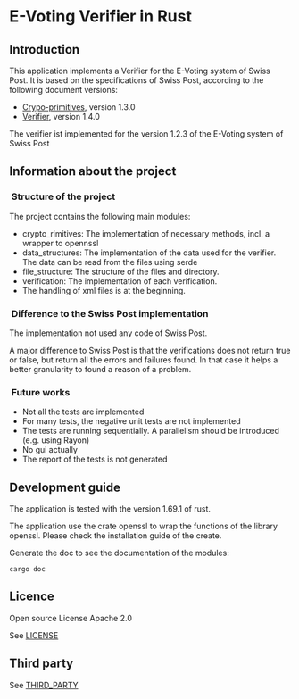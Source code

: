 # E-Voting Verifier in Rust

## Introduction

This application implements a Verifier for the E-Voting system of Swiss Post. It is based on the specifications of Swiss Post, according to the following document versions:

- [Crypo-primitives](https://gitlab.com/swisspost-evoting/crypto-primitives/crypto-primitives), version 1.3.0
- [Verifier](https://gitlab.com/swisspost-evoting/verifier/verifier), version 1.4.0

The verifier ist implemented for the version 1.2.3 of the E-Voting system of Swiss Post

## Information about the project

###  Structure of the project

The project contains the following main modules:

- crypto_rimitives: The implementation of necessary methods, incl. a wrapper to opennssl
- data_structures: The implementation of the data used for the verifier. The data can be read from the files using serde
- file_structure: The structure of the files and directory.
- verification: The implementation of each verification.
- The handling of xml files is at the beginning.

###  Difference to the Swiss Post implementation

The implementation not used any code of Swiss Post.

A major difference to Swiss Post is that the verifications does not return true or false, but return all the errors and failures found. In that case it helps a better granularity to found a reason of a problem.

###  Future works

- Not all the tests are implemented
- For many tests, the negative unit tests are not implemented
- The tests are running sequentially. A parallelism should be introduced (e.g. using Rayon)
- No gui actually
- The report of the tests is not generated

## Development guide

The application is tested with the version 1.69.1 of rust.

The application use the crate openssl to wrap the functions of the library openssl. Please check the installation guide of the create.

Generate the doc to see the documentation of the modules:

```shell
cargo doc
```

## Licence

Open source License Apache 2.0

See [LICENSE](LICENSE)

## Third party

See [THIRD_PARTY](THIRD_PARTY)
